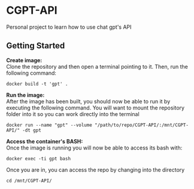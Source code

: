 <h1>CGPT-API</h1>
<p>Personal project to learn how to use chat gpt's API</p>

<h2>Getting Started</h2>
<p>
    <strong>Create image:</strong><br>
    Clone the repository and then open a terminal pointing to it. Then, run the following command:
</p>
<code>docker build -t 'gpt' .</code>
<p>
    <strong>Run the image:</strong><br>
    After the image has been built, you should now be able to run it by executing the following command. You will want to mount the repository folder into it so you can work directly into the terminal
</p>
<code>docker run --name "gpt" --volume "/path/to/repo/CGPT-API/:/mnt/CGPT-API/" -dt gpt</code>
<p>
    <strong>Access the container's BASH:</strong><br>
    Once the image is running you will now be able to access its bash with:
</p>
<code>docker exec -ti gpt bash</code>
<p>
    Once you are in, you can access the repo by changing into the directory
</p>
<code>cd /mnt/CGPT-API/</code>